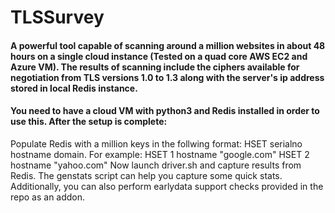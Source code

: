 # TLSSurvey
#### A powerful tool capable of scanning around a million websites in about 48 hours on a single cloud instance (Tested on a quad core AWS EC2 and Azure VM). The results of scanning include the ciphers available for negotiation from TLS versions 1.0 to 1.3 along with the server's ip address stored in local Redis instance.
#### You need to have a cloud VM with python3 and Redis installed in order to use this. After the setup is complete:
Populate Redis with a million keys in the follwing format:
HSET serialno hostname domain.
For example:
HSET 1 hostname "google.com"
HSET 2 hostname "yahoo.com"
Now launch driver.sh and capture results from Redis. The genstats script can help you capture some quick stats. Additionally, you can also perform earlydata support checks provided in the repo as an addon.
